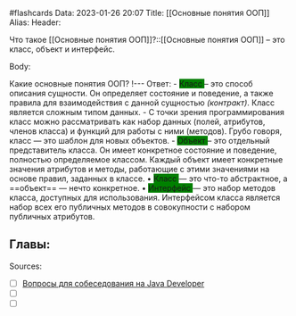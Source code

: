 #flashcards
Data: 2023-01-26 20:07
Title: [[Основные понятия ООП]]
Alias:
Header:

Что такое [[Основные понятия ООП]]?::[[Основные понятия ООП]] – это класс, объект и интерфейс. 
<!--SR:!2023-11-03,10,690-->



Body:



Какие основные понятия ООП?
!---
Ответ:
	- <span style="background-color: green"> Класс </span> – это способ описания сущности. Он определяет состояние и поведение, а также правила для взаимодействия с данной сущностью *(контракт)*. Класс является сложным типом данных.
	- С точки зрения программирования класс можно рассматривать как набор данных (полей, атрибутов, членов класса) и функций для работы с ними (методов). Грубо говоря,  класс — это шаблон для новых объектов.
	- <span style="background-color: green"> Объект </span> – это отдельный представитель класса. Он имеет конкретное состояние и поведение, полностью определяемое классом. Каждый объект имеет конкретные значения атрибутов и методы, работающие с этими значениями на основе правил, заданных в классе.
	• <span style="background-color: green"> Класс </span> — это что-то абстрактное, а ==объект== — нечто конкретное.
	• <span style="background-color: green"> Интерфейс </span> — это набор методов класса, доступных для использования. Интерфейсом класса является набор всех его публичных методов в совокупности с набором публичных атрибутов.
<!--SR:!2023-11-03,10,690-->





Главы:
- 


Sources:
- [ ] [Вопросы для собеседования на Java Developer](https://github.com/enhorse/java-interview/blob/master/README.md#%D0%9E%D0%9E%D0%9F)
- [ ] []()
- [ ] []()

